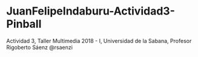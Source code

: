 # JuanFelipeIndaburu-Actividad3-Pinball
Actividad 3, Taller Multimedia 2018 - I, Universidad de la Sabana, Profesor Rigoberto Sáenz @rsaenzi
